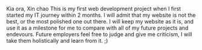 Kia ora, Xin chao
This is my first web development project when I first started my IT journey within 2 months. 
I will admit that my website is not the best, or the most polished one out there.
I will keep my website as it is, and use it as a milestone for me to compare with all of my future projects and endevours.
Future employers feel free to judge and give me criticism, I will take them holistically and learn from it. ;) 
